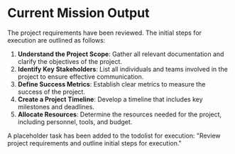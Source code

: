# Current Mission Output

The project requirements have been reviewed. The initial steps for execution are outlined as follows:

1. **Understand the Project Scope**: Gather all relevant documentation and clarify the objectives of the project.
2. **Identify Key Stakeholders**: List all individuals and teams involved in the project to ensure effective communication.
3. **Define Success Metrics**: Establish clear metrics to measure the success of the project.
4. **Create a Project Timeline**: Develop a timeline that includes key milestones and deadlines.
5. **Allocate Resources**: Determine the resources needed for the project, including personnel, tools, and budget.

A placeholder task has been added to the todolist for execution: "Review project requirements and outline initial steps for execution."
